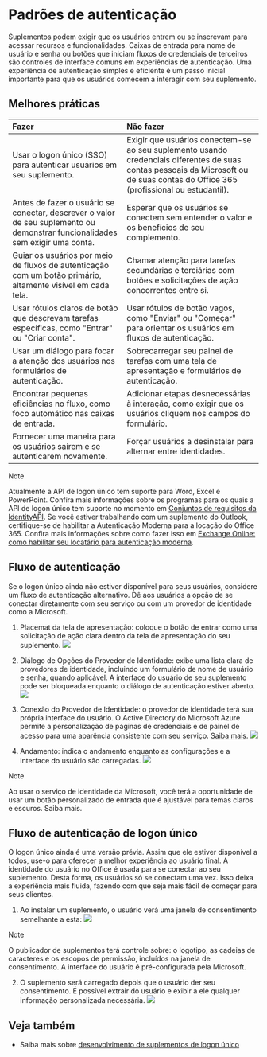 # <a name="authentication-patterns"></a>Padrões de autenticação

Suplementos podem exigir que os usuários entrem ou se inscrevam para acessar recursos e funcionalidades. Caixas de entrada para nome de usuário e senha ou botões que iniciam fluxos de credenciais de terceiros são controles de interface comuns em experiências de autenticação. Uma experiência de autenticação simples e eficiente é um passo inicial importante para que os usuários comecem a interagir com seu suplemento.

## <a name="best-practices"></a>Melhores práticas

|Fazer|Não fazer|
|:----|:----|
|Usar o logon único (SSO) para autenticar usuários em seu suplemento.|Exigir que usuários conectem-se ao seu suplemento usando credenciais diferentes de suas contas pessoais da Microsoft ou de suas contas do Office 365 (profissional ou estudantil).|
|Antes de fazer o usuário se conectar, descrever o valor de seu suplemento ou demonstrar funcionalidades sem exigir uma conta. |Esperar que os usuários se conectem sem entender o valor e os benefícios de seu complemento.|
|Guiar os usuários por meio de fluxos de autenticação com um botão primário, altamente visível em cada tela. |Chamar atenção para tarefas secundárias e terciárias com botões e solicitações de ação concorrentes entre si.|
|Usar rótulos claros de botão que descrevam tarefas específicas, como "Entrar" ou "Criar conta".   |Usar rótulos de botão vagos, como "Enviar" ou "Começar" para orientar os usuários em fluxos de autenticação.|
|Usar um diálogo para focar a atenção dos usuários nos formulários de autenticação.    |Sobrecarregar seu painel de tarefas com uma tela de apresentação e formulários de autenticação.|
|Encontrar pequenas eficiências no fluxo, como foco automático nas caixas de entrada. |Adicionar etapas desnecessárias à interação, como exigir que os usuários cliquem nos campos do formulário.|
|Fornecer uma maneira para os usuários saírem e se autenticarem novamente.    |Forçar usuários a desinstalar para alternar entre identidades.|

> [!NOTE]
> Atualmente a API de logon único tem suporte para Word, Excel e PowerPoint. Confira mais informações sobre os programas para os quais a API de logon único tem suporte no momento em [Conjuntos de requisitos da IdentityAPI](https://dev.office.com/reference/add-ins/requirement-sets/identity-api-requirement-sets). Se você estiver trabalhando com um suplemento do Outlook, certifique-se de habilitar a Autenticação Moderna para a locação do Office 365. Confira mais informações sobre como fazer isso em [Exchange Online: como habilitar seu locatário para autenticação moderna](https://social.technet.microsoft.com/wiki/contents/articles/32711.exchange-online-how-to-enable-your-tenant-for-modern-authentication.aspx).


## <a name="authentication-flow"></a>Fluxo de autenticação
Se o logon único ainda não estiver disponível para seus usuários, considere um fluxo de autenticação alternativo. Dê aos usuários a opção de se conectar diretamente com seu serviço ou com um provedor de identidade como a Microsoft.

1. Placemat da tela de apresentação: coloque o botão de entrar como uma solicitação de ação clara dentro da tela de apresentação do seu suplemento.
![](../images/add-in-fre-value-placemat.png)

2. Diálogo de Opções do Provedor de Identidade: exibe uma lista clara de provedores de identidade, incluindo um formulário de nome de usuário e senha, quando aplicável. A interface do usuário de seu suplemento pode ser bloqueada enquanto o diálogo de autenticação estiver aberto.
![](../images/add-in-auth-choices-dialog.png)



3. Conexão do Provedor de Identidade: o provedor de identidade terá sua própria interface do usuário. O Active Directory do Microsoft Azure permite a personalização de páginas de credenciais e de painel de acesso para uma aparência consistente com seu serviço. [Saiba mais](https://docs.microsoft.com/azure/active-directory/fundamentals/customize-branding).
![](../images/add-in-auth-identity-sign-in.png)

4. Andamento: indica o andamento enquanto as configurações e a interface do usuário são carregadas.
![](../images/add-in-auth-modal-interstitial.png)

> [!NOTE] 
> Ao usar o serviço de identidade da Microsoft, você terá a oportunidade de usar um botão personalizado de entrada que é ajustável para temas claros e escuros. Saiba mais.

## <a name="single-sign-on-authentication-flow"></a>Fluxo de autenticação de logon único
O logon único ainda é uma versão prévia. Assim que ele estiver disponível a todos, use-o para oferecer a melhor experiência ao usuário final. A identidade do usuário no Office é usada para se conectar ao seu suplemento. Desta forma, os usuários só se conectam uma vez. Isso deixa a experiência mais fluida, fazendo com que seja mais fácil de começar para seus clientes.

1. Ao instalar um suplemento, o usuário verá uma janela de consentimento semelhante a esta: ![](../images/add-in-auth-SSO-consent-dialog.png)
> [!NOTE]
> O publicador de suplementos terá controle sobre: o logotipo, as cadeias de caracteres e os escopos de permissão, incluídos na janela de consentimento. A interface do usuário é pré-configurada pela Microsoft.

2. O suplemento será carregado depois que o usuário der seu consentimento. É possível extrair do usuário e exibir a ele qualquer informação personalizada necessária.
![](../images/add-in-ribbon.png)

## <a name="see-also"></a>Veja também
- Saiba mais sobre [desenvolvimento de suplementos de logon único](https://docs.microsoft.com/office/dev/add-ins/develop/sso-in-office-add-ins)